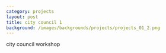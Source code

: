 ```yaml
---
category: projects
layout: post
title: city council 1
background: /images/backgrounds/projects/projects_01_2.png
---
```

city council workshop